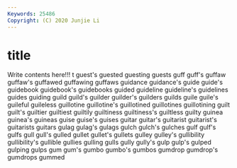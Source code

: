 ```yaml
---
Keywords: 25486
Copyright: (C) 2020 Junjie Li
---
```


# title

Write contents here!!!
t 
guest's 
guested 
guesting 
guests 
guff 
guff's 
guffaw 
guffaw's 
guffawed
guffawing 
guffaws 
guidance 
guidance's 
guide 
guide's 
guidebook 
guidebook's 
guidebooks 
guided
guideline 
guideline's 
guidelines 
guides 
guiding 
guild 
guild's 
guilder 
guilder's 
guilders
guilds 
guile 
guile's 
guileful 
guileless 
guillotine 
guillotine's 
guillotined 
guillotines 
guillotining
guilt 
guilt's 
guiltier 
guiltiest 
guiltily 
guiltiness 
guiltiness's 
guiltless 
guilty 
guinea
guinea's 
guineas 
guise 
guise's 
guises 
guitar 
guitar's 
guitarist 
guitarist's 
guitarists
guitars 
gulag 
gulag's 
gulags 
gulch 
gulch's 
gulches 
gulf 
gulf's 
gulfs
gull 
gull's 
gulled 
gullet 
gullet's 
gullets 
gulley 
gulley's 
gullibility 
gullibility's
gullible 
gullies 
gulling 
gulls 
gully 
gully's 
gulp 
gulp's 
gulped 
gulping
gulps 
gum 
gum's 
gumbo 
gumbo's 
gumbos 
gumdrop 
gumdrop's 
gumdrops 
gummed
